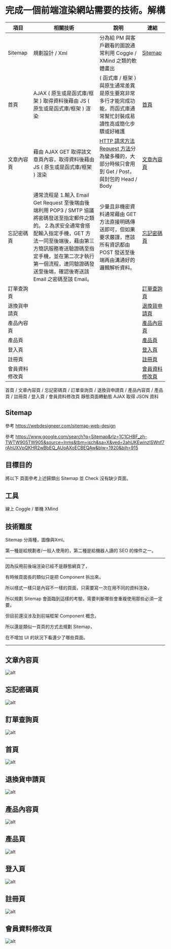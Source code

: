 # 完成一個前端渲染網站需要的技術。解構

| 項目           | 相關技術                                                                                                                                                                                                                                                                                 | 說明                                                                                                                                                     | 連結                  |
| -------------- | ---------------------------------------------------------------------------------------------------------------------------------------------------------------------------------------------------------------------------------------------------------------------------------------- | -------------------------------------------------------------------------------------------------------------------------------------------------------- | --------------------- |
| Sitemap        | 規劃設計 / Xml                                                                                                                                                                                                                                                                           | 分為給 PM 與客戶觀看的圖說通常利用 Coggle / XMind 之類的軟體畫出                                                                                         | [Sitemap](#sitemap)   |
| 首頁           | AJAX ( 原生或是函式庫/框架 ) 取得資料後藉由 JS ( 原生或是函式庫/框架 ) 渲染                                                                                                                                                                                                              | ( 函式庫 / 框架 ) 與原生通常差異是原生要寫非常多行才能完成功能，而函式庫通常幫忙封裝成易讀性高或簡化步驟或好維護                                         | [首頁](#4)            |
| 文章內容頁     | 藉由 AJAX GET 取得該文章頁內容，取得資料後藉由 JS ( 原生或是函式庫/框架 ) 渲染                                                                                                                                                                                                           | [HTTP 請求方法 Request 方法](https://developer.mozilla.org/zh-TW/docs/Web/HTTP/Methods)分為蠻多種的，大部分時候只會用到 Get / Post，與封包的 Head / Body | [文章內容頁](#1)      |
| 忘記密碼頁     | 通常流程是 1.輸入 Email Get Request 至後端由後端利用 POP3 / SMTP 協議將密碼發送至指定郵件之類的。 2.為求安全通常會搭配輸入指定手機，GET 方法一同至後端後，藉由第三方簡訊服務寄送驗證碼至指定手機，並在第二次才執行第一個流程，連同驗證碼發送至後端，確認後寄送該Email 之密碼至該 Email。 | 少量且非機密資料通常藉由 GET 方法直接明碼傳送即可，但如果要求嚴謹，應該所有資訊都由 POST 發送至後端再由溝通好的邏輯解析資料。                            | [忘記密碼頁](#2)      |
| 訂單查詢頁     |                                                                                                                                                                                                                                                                                          |                                                                                                                                                          | [訂單查詢頁](#3)      |
| 退換貨申請頁   |                                                                                                                                                                                                                                                                                          |                                                                                                                                                          | [退換貨申請頁](#5)    |
| 產品內容頁     |                                                                                                                                                                                                                                                                                          |                                                                                                                                                          | [產品內容頁](#6)      |
| 產品頁         |                                                                                                                                                                                                                                                                                          |                                                                                                                                                          | [產品頁](#7)          |
| 登入頁         |                                                                                                                                                                                                                                                                                          |                                                                                                                                                          | [登入頁](#8)          |
| 註冊頁         |                                                                                                                                                                                                                                                                                          |                                                                                                                                                          | [註冊頁](#9)          |
| 會員資料修改頁 |                                                                                                                                                                                                                                                                                          |                                                                                                                                                          | [會員資料修改頁](#10) |

首頁 / 文章內容頁 / 忘記密碼頁 / 訂單查詢頁 / 退換貨申請頁 / 產品內容頁 / 產品頁 / 註冊頁 / 登入頁 / 會員資料修改頁
靜態頁面轉動態
AJAX 取得 JSON 資料

## Sitemap <a id="sitemap"></a>

參考 <https://webdesigneer.com/sitemap-web-design>

參考 <https://www.google.com/search?q=Sitemap&rlz=1C1CHBF_zh-TWTW905TW905&source=lnms&tbm=isch&sa=X&ved=2ahUKEwinzISWnf7rAhUXVpQKHR2wBbEQ_AUoAXoECBEQAw&biw=1920&bih=915>

## 目標目的

將以下 頁面參考上述歸類出 Sitemap 並 Check 沒有缺少頁面。

## 工具

線上 Coggle / 單機 XMind

## 技術難度

Sitemap 分兩種，圖像與Xml。

第一種是給規劃者/一般人使用的，第二種是給機器人讀的 SEO 的條件之一。

---

因為採用前後端渲染已經不是靜態網頁了，

有時候頁面長的類似只是把 Component 拆出來，

所以樣式一樣只是內容不一樣的頁面，只需要寫一次在用不同的資料渲染，

所以規劃 Sitemap 會面臨到這樣的考驗，需要判斷哪些會重複使用那些必須一定要。

但目前還沒涉及到前端框架 Component 概念，

所以還是類似一頁頁的方式去規劃 Sitemap，

在不增加 UI 的狀況下看還少了哪些頁面。

---

## 文章內容頁 <a id="1"></a>

![alt](/Sitemap/文章內容頁.png)

## 忘記密碼頁 <a id="2"></a>

![alt](/Sitemap/忘記密碼頁.png)

## 訂單查詢頁 <a id="3"></a>

![alt](/Sitemap/訂單查詢頁.png)

## 首頁 <a id="4"></a>

![alt](/Sitemap/首頁.png)

## 退換貨申請頁 <a id="5"></a>

![alt](/Sitemap/退換貨申請頁.png)

## 產品內容頁 <a id="6"></a>

![alt](/Sitemap/產品內容頁.png)

## 產品頁 <a id="7"></a>

![alt](/Sitemap/產品頁.png)

## 登入頁 <a id="8"></a>

![alt](/Sitemap/登入頁.png)

## 註冊頁 <a id="9"></a>

![alt](/Sitemap/註冊頁.png)

## 會員資料修改頁 <a id="10"></a>

![alt](/Sitemap/會員資料修改頁.png)
